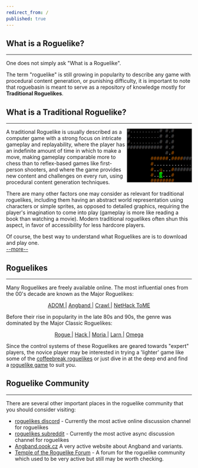 ```yaml
---
redirect_from: /
published: true
---
```


## What is a Roguelike?

___

One does not simply ask "What is a Roguelike".

The term "roguelike" is still growing in popularity to describe any game with procedural content generation, or punishing difficulty, it is important to note that roguebasin is meant to serve as a repository of knowledge mostly for **Traditional Roguelikes**.

## What is a Traditional Roguelike?

___

<img align="right" src="/assets/images/CTctB.png">

A traditional Roguelike is usually described as a computer game with a strong focus on intricate gameplay and replayability, where the player has an indefinite amount of time in which to make a move, making gameplay comparable more to chess than to reflex-based games like first-person shooters, and where the game provides new content and challenges on every run, using procedural content generation techniques.

There are many other factors one may consider as relevant for traditional roguelikes, including them having an abstract world representation using characters or simple sprites, as opposed to detailed graphics, requiring the player's imagination to come into play (gameplay is more like reading a book than watching a movie). Modern traditional roguelikes often shun this aspect, in favor of accessibility for less hardcore players.

Of course, the best way to understand what Roguelikes are is to download and play one.  
[--more--](article/development/fundamentals/what_a_roguelike_is.md)

## Roguelikes

___

Many Roguelikes are freely available online. The most influential ones from the 00's decade are known as the Major Roguelikes:  

[//]: # (Can't center with markdown, so we use html)
<p align="center">
    <a href="/wiki/game/adom.md">
        ADOM
    </a> |
    <a href="/wiki/game/angband.md">
        Angband
    </a> |
    <a href="/wiki/game/linleys_dungeon_crawl.md">
        Crawl
    </a> |
    <a href="/wiki/game/nethack.md">
        NetHack
    </a>
    <a href="/wiki/game/tome.md">
        ToME
    </a>
</p>

Before their rise in popularity in the late 80s and 90s, the genre was dominated by the Major Classic Roguelikes:  

[//]: # (Can't center with markdown, so we use html)
<p align="center">
    <a href="/wiki/game/rogue.md">
        Rogue
    </a> |
    <a href="/wiki/game/hack.md">
        Hack
    </a> |
    <a href="/wiki/game/moria.md">
        Moria
    </a> |
    <a href="/wiki/game/larn.md">
        Larn
    </a> |
    <a href="/wiki/game/omega.md">
        Omega
    </a>
</p>

Since the control systems of these Roguelikes are geared towards "expert" players, the novice player may be interested in trying a 'lighter' game like some of the [coffeebreak roguelikes](category/coffeebreak_roguelikes.md) or just dive in at the deep end and find a [roguelike game](category/roguelike_games.md) to suit you.

## Roguelike Community

___

There are several other important places in the roguelike community that you should consider visiting:

* [roguelikes discord](https://discord.gg/Hq8wPcs) - Currently the most active online discussion channel for roguelikes
* [roguelikes subreddit](https://www.reddit.com/r/roguelikes/) - Currently the most active async discussion channel for roguelikes
* [Angband.oook.cz](http://angband.oook.cz/) A very active website about Angband and variants.
* [Temple of the Roguelike Forum](https://forums.roguetemple.com/index.php) - A forum for the roguelike community which used to be very active but still may be worth checking.
